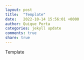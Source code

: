 ```yaml
---
layout: post
title:  "Template"
date:   2022-10-14 15:56:01 +0000
author: Quique Porta
categories: jekyll update
comments: true
share: true
---
```


Template